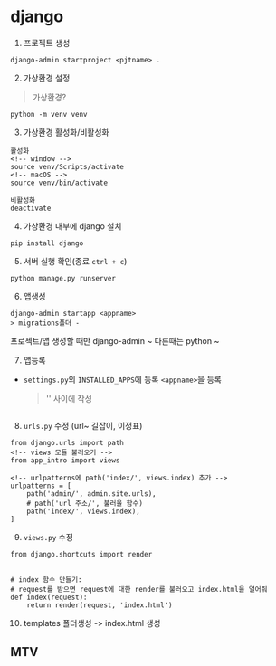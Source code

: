 # django

1. 프로젝트 생성
```
django-admin startproject <pjtname> .
```

2. 가상환경 설정
> 가상환경?    
```
python -m venv venv
```

3. 가상환경 활성화/비활성화
```
활성화
<!-- window -->
source venv/Scripts/activate
<!-- macOS -->
source venv/bin/activate

비활성화
deactivate
```

4. 가상환경 내부에 django 설치
```
pip install django
```

5. 서버 실행 확인(종료 `ctrl + c`)
```
python manage.py runserver
```

6. 앱생성
```
django-admin startapp <appname>
> migrations폴더 - 
```
프로젝트/앱 생성할 때만 django-admin ~
다른때는 python ~

7. 앱등록
- `settings.py`의 `INSTALLED_APPS`에 등록
    `<appname>`을 등록 
    > '' 사이에 작성
```

```

8. `urls.py` 수정 (url~ 길잡이, 이정표)
```
from django.urls import path
<!-- views 모듈 불러오기 -->
from app_intro import views 

<!-- urlpatterns에 path('index/', views.index) 추가 -->
urlpatterns = [
    path('admin/', admin.site.urls),
    # path('url 주소/', 불러올 함수)
    path('index/', views.index),
]
```

9. `views.py` 수정
```
from django.shortcuts import render


# index 함수 만들기:
# request를 받으면 request에 대한 render를 불러오고 index.html을 열어줘
def index(request):
    return render(request, 'index.html')
```

10. templates 폴더생성 
-> index.html 생성

## MTV

